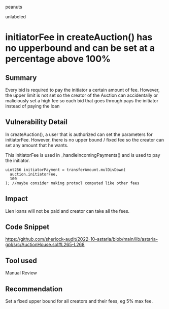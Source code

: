 peanuts

unlabeled

# initiatorFee in createAuction() has no upperbound and can be set at a percentage above 100%

## Summary

Every bid is required to pay the initiator a certain amount of fee. However, the upper limit is not set so the creator of the Auction can accidentally or maliciously set a high fee so each bid that goes through pays the initiator instead of paying the loan

## Vulnerability Detail

In createAuction(), a user that is authorized can set the parameters for initiatorFee. However, there is no upper bound / fixed fee so the creator can set any amount that he wants.

This initiatorFee is used in _handleIncomingPayments() and is used to pay the initiator.

    uint256 initiatorPayment = transferAmount.mulDivDown(
      auction.initiatorFee,
      100
    ); //maybe consider making protocl computed like other fees

## Impact

Lien loans will not be paid and creator can take all the fees.

## Code Snippet

https://github.com/sherlock-audit/2022-10-astaria/blob/main/lib/astaria-gpl/src/AuctionHouse.sol#L265-L268

## Tool used

Manual Review

## Recommendation

Set a fixed upper bound for all creators and their fees, eg 5% max fee.